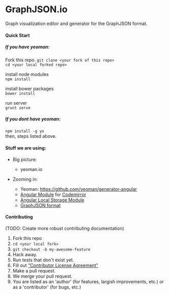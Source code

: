 GraphJSON.io
============

Graph visualization editor and generator for the GraphJSON format.

#### Quick Start

##### If you have yeoman:
Fork this repo.
`git clone <your fork of this repo>`    
`cd <your local forked repo>`    

install node modules    
`npm install`

install bower packages    
`bower install`

run server    
`grunt serve`

##### If you dont have yeoman:
`npm install -g yo`    
then,
steps listed above.    


#### Stuff we are using:
* Big picture:
    * yeoman.io

* Zooming in:
    * Yeoman: https://github.com/yeoman/generator-angular
    * [Angular Module](https://github.com/angular-ui/ui-codemirror) for [Codemirror](http://codemirror.net/)
    * [Angular Local Storage Module](https://github.com/grevory/angular-local-storage)
    * [GraphJSON format](https://github.com/GraphAlchemist/GraphJSON)
    
#### Contributing 
(TODO: Create more robust contributing documentation)
1. Fork this repo
1. `cd <your local fork>`
1. `git checkout -b my-awesome-feature`
1. Hack away.
1. Run tests that don't exist yet.
1. Fill out ["Contributor License Agreement"](https://docs.google.com/a/graphalchemist.com/forms/d/1xK8NWy86VXvrh8bRTe-HL964Q-bUn-nxcR6ZQJ5L_J0/viewform)
1. Make a pull request.
1. We merge your pull request.
1. You are listed as an 'author' (for features, largish improvements, etc.) or as a 'contributor' (for bugs, etc.)
